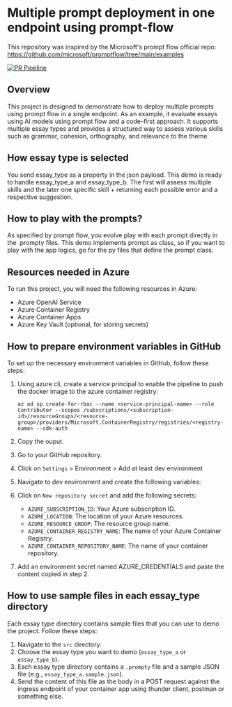 # Multiple prompt deployment in one endpoint using prompt-flow
This repository was inspired by the Microsoft's prompt flow official repo: https://github.com/microsoft/promptflow/tree/main/examples

[![PR Pipeline](https://github.com/deividfoggi/llmops/actions/workflows/pr_pipeline.yml/badge.svg)](https://github.com/deividfoggi/llmops/actions/workflows/pr_pipeline.yml)

## Overview

This project is designed to demonstrate how to deploy multiple prompts using prompt flow in a single endpoint. As an example, it evaluate essays using AI models using prompt flow and a code-first approach. It supports multiple essay types and provides a structured way to assess various skills such as grammar, cohesion, orthography, and relevance to the theme.

## How essay type is selected

You send essay_type as a property in the json payload. This demo is ready to handle essay_type_a and essay_type_b. The first will assess multiple skills and the later one specific skill + returning each possible error and a respective suggestion.

## How to play with the prompts?

As specified by prompt flow, you evolve play with each prompt directly in the .prompty files. This demo implements prompt as class, so if you want to play with the app logics, go for the py files that define the prompt class.

## Resources needed in Azure

To run this project, you will need the following resources in Azure:

- Azure OpenAI Service
- Azure Container Registry
- Azure Container Apps
- Azure Key Vault (optional, for storing secrets)

## How to prepare environment variables in GitHub

To set up the necessary environment variables in GitHub, follow these steps:

1. Using azure cli, create a service principal to enable the pipeline to push the docker image to the azure container registry:

    ```shell
    az ad sp create-for-rbac --name <service-principal-name> --role Contributor --scopes /subscriptions/<subscription-id>/resourceGroups/<resource-group>/providers/Microsoft.ContainerRegistry/registries/<registry-name> --sdk-auth
    ```
2. Copy the ouput.
2. Go to your GitHub repository.
3. Click on `Settings` > Environment > Add at least dev environment
4. Navigate to dev environment and create the following variables:
5. Click on `New repository secret` and add the following secrets:

   - `AZURE_SUBSCRIPTION_ID`: Your Azure subscription ID.
   - `AZURE_LOCATION`: The location of your Azure resources.
   - `AZURE_RESOURCE_GROUP`: The resource group name.
   - `AZURE_CONTAINER_REGISTRY_NAME`: The name of your Azure Container Registry.
   - `AZURE_CONTAINER_REPOSITORY_NAME`: The name of your container repository.

6. Add an environment secret named AZURE_CREDENTIALS and paste the content copied in step 2.

## How to use sample files in each essay_type directory

Each essay type directory contains sample files that you can use to demo the project. Follow these steps:

1. Navigate to the `src` directory.
2. Choose the essay type you want to demo (`essay_type_a` or `essay_type_b`).
3. Each essay type directory contains a `.prompty` file and a sample JSON file (e.g., `essay_type_a.sample.json`).
4. Send the content of this file as the body in a POST request against the ingress endpoint of your container app using thunder client, postman or something else.